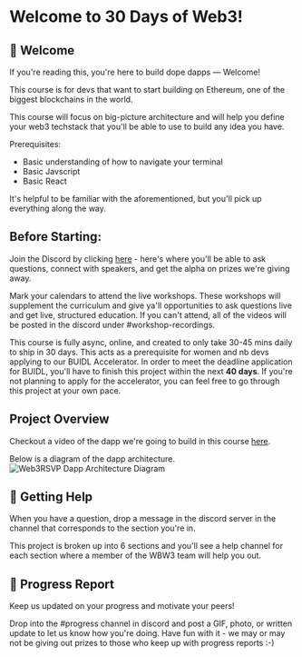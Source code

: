 # Welcome to 30 Days of Web3!

## 👋 Welcome
If you're reading this, you're here to build dope dapps — Welcome! 

This course is for devs that want to start building on Ethereum, one of the biggest blockchains in the world.

This course will focus on big-picture architecture and will help you define your web3 techstack that you'll be able to use to build any idea you have. 

Prerequisites:
- Basic understanding of how to navigate your terminal
- Basic Javscript
- Basic React

It's helpful to be familiar with the aforementioned, but you'll pick up everything along the way. 

## Before Starting:

Join the Discord by clicking [here](https://discord.com/invite/z63rfurXMD) - here's where you'll be able to ask questions, connect with speakers, and get the alpha on prizes we're giving away. 

Mark your calendars to attend the live workshops. These workshops will supplement the curriculum and give ya'll opportunities to ask questions live and get live, structured education. If you can't attend, all of the videos will be posted in the discord under #workshop-recordings.

This course is fully async, online, and created to only take 30-45 mins daily to ship in 30 days. This acts as a prerequisite for women and nb devs applying to our BUIDL Accelerator. In order to meet the deadline application for BUIDL, you'll have to finish this project within the next **40 days**. If you're not planning to apply for the accelerator, you can feel free to go through this project at your own pace. 


## Project Overview
Checkout a video of the dapp we're going to build in this course [here](https://www.loom.com/share/c3fb24a579644feaa7510e98be37181a). 

Below is a diagram of the dapp architecture.
![Web3RSVP Dapp Architecture Diagram](https://i.imgur.com/2TPbE9J.jpg)


## 🤚 Getting Help
When you have a question, drop a message in the discord server in the channel that corresponds to the section you're in.

This project is broken up into 6 sections and you'll see a help channel for each section where a member of the WBW3 team will help you out. 

## 🚨 Progress Report
Keep us updated on your progress and motivate your peers!

Drop into the #progress channel in discord and post a GIF, photo, or written update to let us know how you're doing. Have fun with it - we may or may not be giving out prizes to those who keep up with progress reports :-)